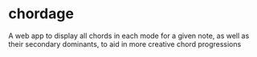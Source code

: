# chordage
A web app to display all chords in each mode for a given note, as well as their secondary dominants, to aid in more creative chord progressions
